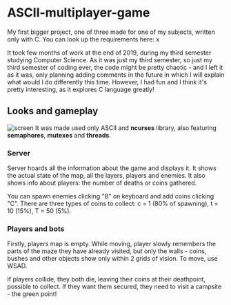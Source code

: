 # ASCII-multiplayer-game

My first bigger project, one of three made for one of my subjects, written only with C. You can look up the requirements here: x

It took few months of work at the end of 2019, during my third semester studying Computer Science. As it was just my third semester, so just my third semester of coding ever, the code might be pretty chaotic - and I left it as it was, only planning adding comments in the future in which I will explain what would I do differently this time. However, I had fun and I think it's pretty interesting, as it explores C language greatly! 

## Looks and gameplay
![screen](https://user-images.githubusercontent.com/72928120/111546307-c4f23e00-8777-11eb-8a67-bf15196cf6f7.png)
It was made used only ASCII and **ncurses** library, also featuring **semaphores**, **mutexes** and **threads**.

### Server
Server hoards all the information about the game and displays it. It shows the actual state of the map, all the layers, players and enemies. It also shows info about players: the number of deaths or coins gathered. 

You can spawn enemies clicking "B" on keyboard and add coins clicking "C". There are three types of coins to collect: c = 1 (80% of spawning), t = 10 (15%), T = 50 (5%).

### Players and bots 
Firstly, players map is empty. While moving, player slowly remembers the parts of the maze they have already visited, but only the walls - coins, bushes and other objects show only within 2 grids of vision. To move, use WSAD.

If players collide, they both die, leaving their coins at their deathpoint, possible to collect. If they want them secured, they need to visit a campsite - the green point!
